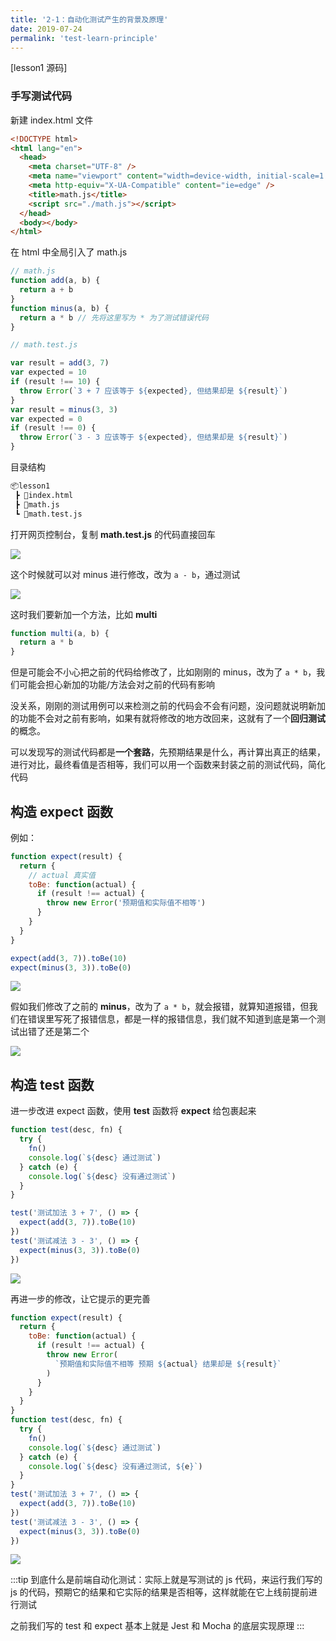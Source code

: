 ```yaml
---
title: '2-1：自动化测试产生的背景及原理'
date: 2019-07-24
permalink: 'test-learn-principle'
---
```


[lesson1 源码]

### 手写测试代码

新建 index.html 文件

```html
<!DOCTYPE html>
<html lang="en">
  <head>
    <meta charset="UTF-8" />
    <meta name="viewport" content="width=device-width, initial-scale=1.0" />
    <meta http-equiv="X-UA-Compatible" content="ie=edge" />
    <title>math.js</title>
    <script src="./math.js"></script>
  </head>
  <body></body>
</html>
```

在 html 中全局引入了 math.js

```js
// math.js
function add(a, b) {
  return a + b
}
function minus(a, b) {
  return a * b // 先将这里写为 * 为了测试错误代码
}
```

```js
// math.test.js

var result = add(3, 7)
var expected = 10
if (result !== 10) {
  throw Error(`3 + 7 应该等于 ${expected}, 但结果却是 ${result}`)
}
var result = minus(3, 3)
var expected = 0
if (result !== 0) {
  throw Error(`3 - 3 应该等于 ${expected}, 但结果却是 ${result}`)
}
```

目录结构

```sh
📦lesson1
 ┣ 📜index.html
 ┣ 📜math.js
 ┗ 📜math.test.js
```

打开网页控制台，复制 **math.test.js** 的代码直接回车

![](https://raw.githubusercontent.com/ITxiaohao/blog-img/master/img/Jest/20190724134500.png)

这个时候就可以对 minus 进行修改，改为 `a - b`，通过测试

![](https://raw.githubusercontent.com/ITxiaohao/blog-img/master/img/Jest/20190724135045.png)

这时我们要新加一个方法，比如 **multi**

```js
function multi(a, b) {
  return a * b
}
```

但是可能会不小心把之前的代码给修改了，比如刚刚的 minus，改为了 `a * b`，我们可能会担心新加的功能/方法会对之前的代码有影响

没关系，刚刚的测试用例可以来检测之前的代码会不会有问题，没问题就说明新加的功能不会对之前有影响，如果有就将修改的地方改回来，这就有了一个**回归测试**的概念。

可以发现写的测试代码都是**一个套路**，先预期结果是什么，再计算出真正的结果，进行对比，最终看值是否相等，我们可以用一个函数来封装之前的测试代码，简化代码

## 构造 expect 函数

例如：

```js
function expect(result) {
  return {
    // actual 真实值
    toBe: function(actual) {
      if (result !== actual) {
        throw new Error('预期值和实际值不相等')
      }
    }
  }
}

expect(add(3, 7)).toBe(10)
expect(minus(3, 3)).toBe(0)
```

![](https://raw.githubusercontent.com/ITxiaohao/blog-img/master/img/Jest/20190724134801.png)

假如我们修改了之前的 **minus**，改为了 `a * b`，就会报错，就算知道报错，但我们在错误里写死了报错信息，都是一样的报错信息，我们就不知道到底是第一个测试出错了还是第二个

![](https://raw.githubusercontent.com/ITxiaohao/blog-img/master/img/Jest/20190724134815.png)

## 构造 test 函数

进一步改进 expect 函数，使用 **test** 函数将 **expect** 给包裹起来

```js
function test(desc, fn) {
  try {
    fn()
    console.log(`${desc} 通过测试`)
  } catch (e) {
    console.log(`${desc} 没有通过测试`)
  }
}

test('测试加法 3 + 7', () => {
  expect(add(3, 7)).toBe(10)
})
test('测试减法 3 - 3', () => {
  expect(minus(3, 3)).toBe(0)
})
```

![](https://raw.githubusercontent.com/ITxiaohao/blog-img/master/img/Jest/20190724134854.png)

再进一步的修改，让它提示的更完善

```js
function expect(result) {
  return {
    toBe: function(actual) {
      if (result !== actual) {
        throw new Error(
          `预期值和实际值不相等 预期 ${actual} 结果却是 ${result}`
        )
      }
    }
  }
}
function test(desc, fn) {
  try {
    fn()
    console.log(`${desc} 通过测试`)
  } catch (e) {
    console.log(`${desc} 没有通过测试, ${e}`)
  }
}
test('测试加法 3 + 7', () => {
  expect(add(3, 7)).toBe(10)
})
test('测试减法 3 - 3', () => {
  expect(minus(3, 3)).toBe(0)
})
```

![](https://raw.githubusercontent.com/ITxiaohao/blog-img/master/img/Jest/20190724134906.png)

:::tip
到底什么是前端自动化测试：实际上就是写测试的 js 代码，来运行我们写的 js 的代码，预期它的结果和它实际的结果是否相等，这样就能在它上线前提前进行测试

之前我们写的 test 和 expect 基本上就是 Jest 和 Mocha 的底层实现原理
:::
